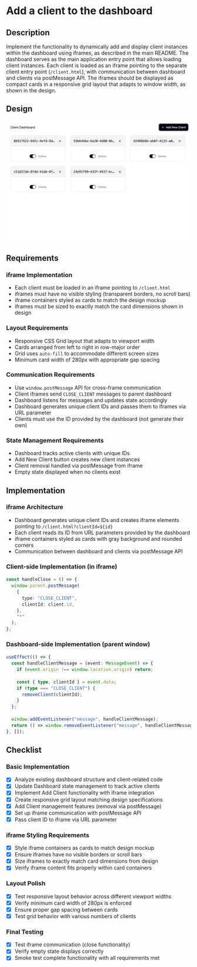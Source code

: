 # Add a client to the dashboard

## Description

Implement the functionality to dynamically add and display client instances within the dashboard using iframes, as described in the main README. The dashboard serves as the main application entry point that allows loading client instances. Each client is loaded as an iframe pointing to the separate client entry point (`/client.html`), with communication between dashboard and clients via postMessage API. The iframes should be displayed as compact cards in a responsive grid layout that adapts to window width, as shown in the design.

## Design

![Client Layout](./client-layout-in-dashboard.png)

## Requirements

### iframe Implementation

- Each client must be loaded in an iframe pointing to `/client.html`
- iframes must have no visible styling (transparent borders, no scroll bars)
- iframe containers styled as cards to match the design mockup
- iframes must be sized to exactly match the card dimensions shown in design

### Layout Requirements

- Responsive CSS Grid layout that adapts to viewport width
- Cards arranged from left to right in row-major order
- Grid uses `auto-fill` to accommodate different screen sizes
- Minimum card width of 280px with appropriate gap spacing

### Communication Requirements

- Use `window.postMessage` API for cross-frame communication
- Client iframes send `CLOSE_CLIENT` messages to parent dashboard
- Dashboard listens for messages and updates state accordingly
- Dashboard generates unique client IDs and passes them to iframes via URL parameter
- Clients must use the ID provided by the dashboard (not generate their own)

### State Management Requirements

- Dashboard tracks active clients with unique IDs
- Add New Client button creates new client instances
- Client removal handled via postMessage from iframe
- Empty state displayed when no clients exist

## Implementation

### iframe Architecture

- Dashboard generates unique client IDs and creates iframe elements pointing to `/client.html?clientId=${id}`
- Each client reads its ID from URL parameters provided by the dashboard
- iframe containers styled as cards with gray background and rounded corners
- Communication between dashboard and clients via postMessage API

### Client-side Implementation (in iframe)

```typescript
const handleClose = () => {
  window.parent.postMessage(
    {
      type: "CLOSE_CLIENT",
      clientId: client.id,
    },
    "*"
  );
};
```

### Dashboard-side Implementation (parent window)

```typescript
useEffect(() => {
  const handleClientMessage = (event: MessageEvent) => {
    if (event.origin !== window.location.origin) return;

    const { type, clientId } = event.data;
    if (type === "CLOSE_CLIENT") {
      removeClient(clientId);
    }
  };

  window.addEventListener("message", handleClientMessage);
  return () => window.removeEventListener("message", handleClientMessage);
}, []);
```

## Checklist

### Basic Implementation

- [x] Analyze existing dashboard structure and client-related code
- [x] Update Dashboard state management to track active clients
- [x] Implement Add Client functionality with iframe integration
- [x] Create responsive grid layout matching design specifications
- [x] Add Client management features (removal via postMessage)
- [x] Set up iframe communication with postMessage API
- [x] Pass client ID to iframe via URL parameter

### iframe Styling Requirements

- [x] Style iframe containers as cards to match design mockup
- [x] Ensure iframes have no visible borders or scroll bars
- [x] Size iframes to exactly match card dimensions from design
- [x] Verify iframe content fits properly within card containers

### Layout Polish

- [x] Test responsive layout behavior across different viewport widths
- [x] Verify minimum card width of 280px is enforced
- [x] Ensure proper gap spacing between cards
- [x] Test grid behavior with various numbers of clients

### Final Testing

- [x] Test iframe communication (close functionality)
- [x] Verify empty state displays correctly
- [x] Smoke test complete functionality with all requirements met
